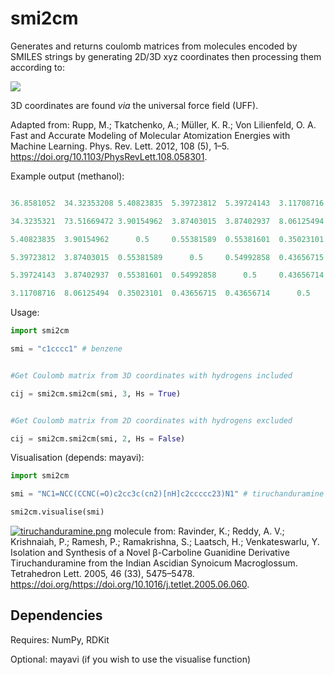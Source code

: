 # smi2cm
Generates and returns coulomb matrices from molecules encoded by SMILES strings by generating 2D/3D xyz coordinates then processing them according to:

<img src="https://latex.codecogs.com/gif.latex?C_%7BIJ%7D%20%3D%20%5Cleft%5C%7B%5Cbegin%7Bmatrix%7D%20%26%200.5Z_%7BI%7D%5E%7B2.4%7D%5C%5C%20%26%20%5Cfrac%7BZ_%7BI%7D%20Z_%7BJ%7D%7D%7B%7CR_%7BI%7D%20-%20R_%7BJ%7D%7C%7D%20%5Cend%7Bmatrix%7D%5Cright.%20%5Cbegin%7Bmatrix%7D%20%5Cforall%20I%20%3D%20J%20%5C%5C%20%5Cforall%20I%20%5Cneq%20J%20%5Cend%7Bmatrix%7D">



3D coordinates are found *via* the universal force field (UFF).



Adapted from: Rupp, M.; Tkatchenko, A.; Müller, K. R.; Von Lilienfeld, O. A. Fast and Accurate Modeling of Molecular Atomization Energies with Machine Learning. Phys. Rev. Lett. 2012, 108 (5), 1–5. https://doi.org/10.1103/PhysRevLett.108.058301.



Example output (methanol):

```python

36.8581052	34.32353208	5.40823835	5.39723812	5.39724143	3.11708716

34.3235321	73.51669472	3.90154962	3.87403015	3.87402937	8.06125494

5.40823835	3.90154962	    0.5		0.55381589	0.55381601	0.35023101

5.39723812	3.87403015	0.55381589		0.5		0.54992858	0.43656715

5.39724143	3.87402937	0.55381601	0.54992858		0.5		0.43656714

3.11708716	8.06125494	0.35023101	0.43656715	0.43656714		0.5 

```



Usage:

```python
import smi2cm

smi = "c1cccc1" # benzene


#Get Coulomb matrix from 3D coordinates with hydrogens included

cij = smi2cm.smi2cm(smi, 3, Hs = True)


#Get Coulomb matrix from 2D coordinates with hydrogens excluded

cij = smi2cm.smi2cm(smi, 2, Hs = False)

```



Visualisation (depends: mayavi):

```python
import smi2cm

smi = "NC1=NCC(CCNC(=O)c2cc3c(cn2)[nH]c2ccccc23)N1" # tiruchanduramine

smi2cm.visualise(smi)
```



[![tiruchanduramine.png](https://i.postimg.cc/tTFdLj9m/tiruchanduramine.png)](https://postimg.cc/gXk6Z1Xv) molecule from: Ravinder, K.; Reddy, A. V.; Krishnaiah, P.; Ramesh, P.; Ramakrishna, S.; Laatsch, H.; Venkateswarlu, Y. Isolation and Synthesis of a Novel β-Carboline Guanidine Derivative Tiruchanduramine from the Indian Ascidian Synoicum Macroglossum. Tetrahedron Lett. 2005, 46 (33), 5475–5478. https://doi.org/https://doi.org/10.1016/j.tetlet.2005.06.060.

## Dependencies

Requires: NumPy, RDKit

Optional: mayavi (if you wish to use the visualise function)